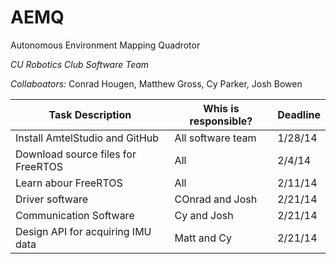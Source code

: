 AEMQ
====

Autonomous Environment Mapping Quadrotor


_CU Robotics Club Software Team_


*Collaboators:* Conrad Hougen, Matthew Gross, Cy Parker, Josh Bowen

|Task Description | Whis is responsible? | Deadline|
|-----------------|----------------------|---------|
|Install AmtelStudio and GitHub| All software team| 1/28/14|
|Download source files for FreeRTOS | All| 2/4/14  |
|Learn abour FreeRTOS| All 				 | 2/11/14 |
|Driver software  | COnrad and Josh      | 2/21/14 |
|Communication Software | Cy and Josh    | 2/21/14 |
|Design API for acquiring IMU data| Matt and Cy| 2/21/14|

